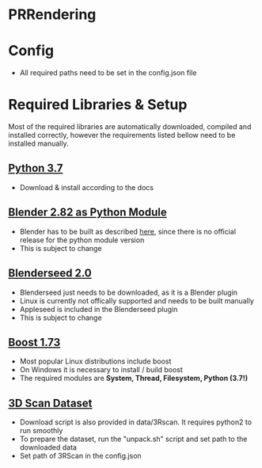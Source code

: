 # PRRendering

# Config
- All required paths need to be set in the config.json file

# Required Libraries & Setup
Most of the required libraries are automatically downloaded, compiled and installed correctly, however the requirements listed bellow need to be installed manually.

## [Python 3.7](https://www.python.org/downloads/release/python-377/)
- Download & install according to the docs

## [Blender 2.82 as Python Module](https://wiki.blender.org/wiki/Building_Blender/Other/BlenderAsPyModule)
- Blender has to be built as described [here](https://wiki.blender.org/wiki/Building_Blender/Other/BlenderAsPyModule), since there is no official release for the python module version
- This is subject to change

## [Blenderseed 2.0](https://github.com/appleseedhq/blenderseed/releases)
- Blenderseed just needs to be downloaded, as it is a Blender plugin 
- Linux is currently not offically supported and needs to be built manually
- Appleseed is included in the Blenderseed plugin
- This is subject to change

## [Boost 1.73](https://www.boost.org/)
- Most popular Linux distributions include boost
- On Windows it is necessary to install / build boost
- The required modules are **System, Thread, Filesystem, Python (3.7!)**

## [3D Scan Dataset]((https://waldjohannau.github.io/RIO/))
- Download script is also provided in data/3Rscan. It requires python2 to run smoothly
- To prepare the dataset, run the "unpack.sh" script and set path to the downloaded data
- Set path of 3RScan in the config.json
